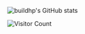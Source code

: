 ![buildhp's GitHub stats](https://github-readme-stats.vercel.app/api?username=buildhp&show_icons=true&theme=tokyonight)

![Visitor Count](https://profile-counter.glitch.me/Christmas/count.svg)
